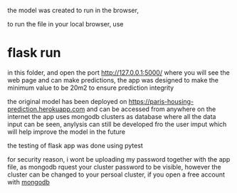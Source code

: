 the model was created to run in the browser, 

to run the file in your local browser, use
# flask run 
in this folder, and open the port http://127.0.0.1:5000/  where you will see the web page and can make predictions,
the app was designed to make the minimum value to be 20m2 to ensure prediction integrity 

the original model has been deployed on  https://paris-housing-prediction.herokuapp.com and can be accessed from anywhere on the internet
the app uses mongodb clusters as database where all the data input can be seen, anylysis can still be developed fro the user imput which will help improve the model in the future

the testing of flask app was done using pytest

for security reason, i wont be uploading my password together with the app file, as mongodb rquest your cluster password to be visible, however
the cluster can be changed to your persoal cluster, if you open a free account with  [mongodb](https://account.mongodb.com/account/login)